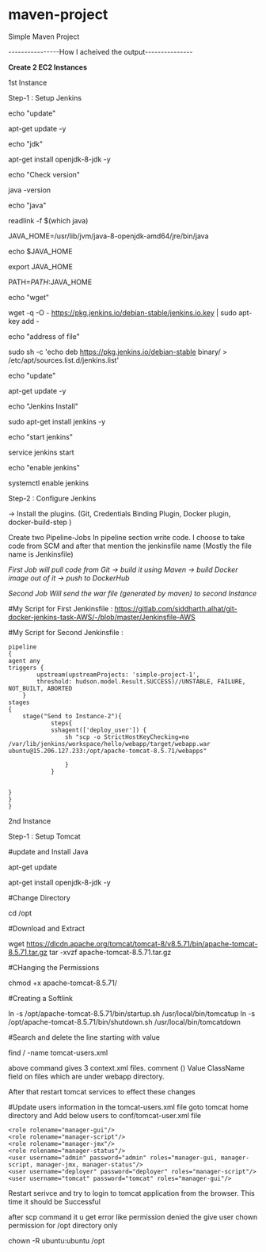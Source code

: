 # maven-project

Simple Maven Project

----------------How I acheived the output---------------

**Create 2 EC2 Instances**

1st Instance

Step-1 : Setup Jenkins

echo "update"

apt-get update -y

echo "jdk"

apt-get install openjdk-8-jdk -y

echo "Check version"

java -version

echo "java"

readlink -f $(which java)

JAVA_HOME=/usr/lib/jvm/java-8-openjdk-amd64/jre/bin/java

echo $JAVA_HOME

export JAVA_HOME

PATH=$PATH:$JAVA_HOME


echo "wget"

wget -q -O - https://pkg.jenkins.io/debian-stable/jenkins.io.key | sudo apt-key add -

echo "address of file"

 sudo sh -c 'echo deb https://pkg.jenkins.io/debian-stable binary/ > \
    /etc/apt/sources.list.d/jenkins.list'
    
echo "update"

apt-get update -y

echo "Jenkins Install"

 sudo apt-get install jenkins -y

echo "start jenkins"

service jenkins start

echo "enable jenkins"

systemctl enable jenkins

Step-2 : Configure Jenkins

-> Install the plugins. (Git, Credentials Binding Plugin, Docker plugin, docker-build-step )

 Create two Pipeline-Jobs  In pipeline section write code. I choose to take code from SCM and after that mention the jenkinsfile name (Mostly the file name is Jenkinsfile)

 _First Job will pull code from Git -> build it using Maven -> build Docker image out of it -> push to DockerHub_
 
 _Second Job Will send the war file (generated by maven) to second Instance_

#My Script for First Jenkinsfile : https://gitlab.com/siddharth.alhat/git-docker-jenkins-task-AWS/-/blob/master/Jenkinsfile-AWS

#My Script for Second Jenkinsfile : 
	
	pipeline
	{
	agent any 
	triggers {
			upstream(upstreamProjects: 'simple-project-1', 			
			threshold: hudson.model.Result.SUCCESS)//UNSTABLE, FAILURE, NOT_BUILT, ABORTED
		}	
	stages
	{
		stage("Send to Instance-2"){
				steps{
				sshagent(['deploy_user']) {
					sh "scp -o StrictHostKeyChecking=no /var/lib/jenkins/workspace/hello/webapp/target/webapp.war ubuntu@15.206.127.233:/opt/apache-tomcat-8.5.71/webapps"
					
					}
				}

		
	}
	}
	}



2nd Instance

Step-1 : Setup Tomcat

#update and Install Java

apt-get update

apt-get install openjdk-8-jdk -y

#Change Directory

cd /opt

#Download and Extract

wget https://dlcdn.apache.org/tomcat/tomcat-8/v8.5.71/bin/apache-tomcat-8.5.71.tar.gz
tar -xvzf apache-tomcat-8.5.71.tar.gz 

#CHanging the Permissions

chmod +x apache-tomcat-8.5.71/

#Creating a Softlink 

ln -s /opt/apache-tomcat-8.5.71/bin/startup.sh /usr/local/bin/tomcatup
ln -s /opt/apache-tomcat-8.5.71/bin/shutdown.sh /usr/local/bin/tomcatdown

#Search and delete the line starting with value

find / -name  tomcat-users.xml

above command gives 3 context.xml files. comment () Value ClassName field on files which are under webapp directory. 

After that restart tomcat services to effect these changes

#Update users information in the tomcat-users.xml file goto tomcat home directory and Add below users to conf/tomcat-user.xml file

	<role rolename="manager-gui"/>
	<role rolename="manager-script"/>
	<role rolename="manager-jmx"/>
	<role rolename="manager-status"/>
	<user username="admin" password="admin" roles="manager-gui, manager-script, manager-jmx, manager-status"/>
	<user username="deployer" password="deployer" roles="manager-script"/>
	<user username="tomcat" password="tomcat" roles="manager-gui"/>

Restart serivce and try to login to tomcat application from the browser. This time it should be Successful

after scp command it u get error like permission denied the give user chown permission for /opt directory only

chown -R ubuntu:ubuntu /opt









